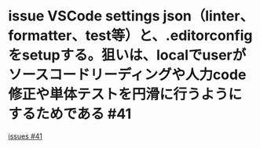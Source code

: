 # issue VSCode settings json（linter、formatter、test等）と、.editorconfig をsetupする。狙いは、localでuserがソースコードリーディングや人力code修正や単体テストを円滑に行うようにするためである #41
[issues #41](https://github.com/cat2151/cat-file-watcher/issues/41)


